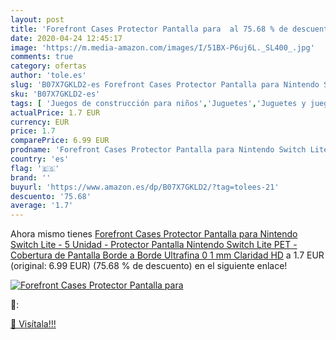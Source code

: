 ```yaml
---
layout: post
title: 'Forefront Cases Protector Pantalla para  al 75.68 % de descuento'
date: 2020-04-24 12:45:17
image: 'https://m.media-amazon.com/images/I/51BX-P6uj6L._SL400_.jpg'
comments: true
category: ofertas
author: 'tole.es'
slug: 'B07X7GKLD2-es Forefront Cases Protector Pantalla para Nintendo Switch...'
sku: 'B07X7GKLD2-es'
tags: [ 'Juegos de construcción para niños','Juguetes','Juguetes y juegos','nintendo', ]
actualPrice: 1.7 EUR
currency: EUR
price: 1.7
comparePrice: 6.99 EUR
prodname: 'Forefront Cases Protector Pantalla para Nintendo Switch Lite - 5 Unidad - Protector Pantalla Nintendo Switch Lite PET - Cobertura de Pantalla Borde a Borde  Ultrafina 0 1 mm  Claridad HD'
country: 'es'
flag: '🇪🇸'
brand: ''
buyurl: 'https://www.amazon.es/dp/B07X7GKLD2/?tag=tolees-21'
descuento: '75.68'
average: '1.7'
---
```


Ahora mismo tienes [Forefront Cases Protector Pantalla para Nintendo Switch Lite - 5 Unidad - Protector Pantalla Nintendo Switch Lite PET - Cobertura de Pantalla Borde a Borde  Ultrafina 0 1 mm  Claridad HD](https://www.amazon.es/dp/B07X7GKLD2/?tag=tolees-21) a 1.7 EUR (original: 6.99 EUR) (75.68 %  de descuento) en el siguiente enlace!

[![Forefront Cases Protector Pantalla para ](https://m.media-amazon.com/images/I/51BX-P6uj6L._SL400_.jpg)](https://www.amazon.es/dp/B07X7GKLD2/?tag=tolees-21)

🔎:


[🛒 Visítala!!!](https://www.amazon.es/dp/B07X7GKLD2/?tag=tolees-21)
